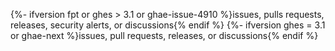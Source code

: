 {%- ifversion fpt or ghes > 3.1 or ghae-issue-4910 %}issues, pulls requests, releases, security alerts, or discussions{% endif %}
{%- ifversion ghes = 3.1 or ghae-next %}issues, pull requests, releases, or discussions{% endif %}
